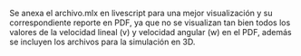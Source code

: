 Se anexa el archivo.mlx en livescript para una mejor visualización y su correspondiente reporte en PDF, ya que no se visualizan tan bien todos los valores de la velocidad lineal (v) y velocidad angular (w) en el PDF, además se incluyen los archivos para la simulación en 3D.
